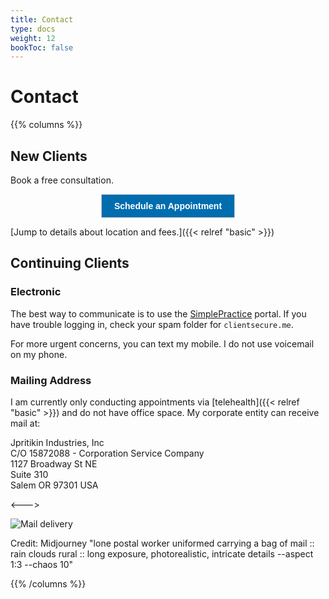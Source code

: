 ```yaml
---
title: Contact
type: docs
weight: 12
bookToc: false
---
```


# Contact

{{% columns %}}

## New Clients

Book a free consultation.

<center>
<!-- ScheduleOnce button START -->
<button id="SOIBTN_jpintro" style="background: #006DAF; color: #ffffff; padding: 10px 20px; border: 1px solid #c8c8c8; font: bold 14px Arial; cursor: pointer;" data-height="580" data-psz="00" data-so-page="jpintro" data-delay="1">Schedule an Appointment</button>
<script type="text/javascript" src="https://cdn.oncehub.com/mergedjs/so.js"></script>
<!-- ScheduleOnce button END -->
</center>

[Jump to details about location and fees.]({{< relref "basic"  >}})

## Continuing Clients

### Electronic

The best way to communicate is to use the [SimplePractice](https://joshua-pritikin.clientsecure.me/sign-in) portal.
If you have trouble logging in, check your spam folder for `clientsecure.me`.

For more urgent concerns, you can text my mobile. I do not use voicemail on my phone.

### Mailing Address

I am currently only conducting appointments via [telehealth]({{< relref "basic"  >}}) and do not have office space. My corporate entity can receive mail at:

Jpritikin Industries, Inc  
C/O 15872088 - Corporation Service Company  
1127 Broadway St NE  
Suite 310  
Salem OR 97301 USA

<--->

![Mail delivery](mail-delivery.webp)

Credit: Midjourney "lone postal worker uniformed carrying a bag of mail :: rain clouds rural :: long exposure, photorealistic, intricate details --aspect 1:3 --chaos 10"

{{% /columns %}}
